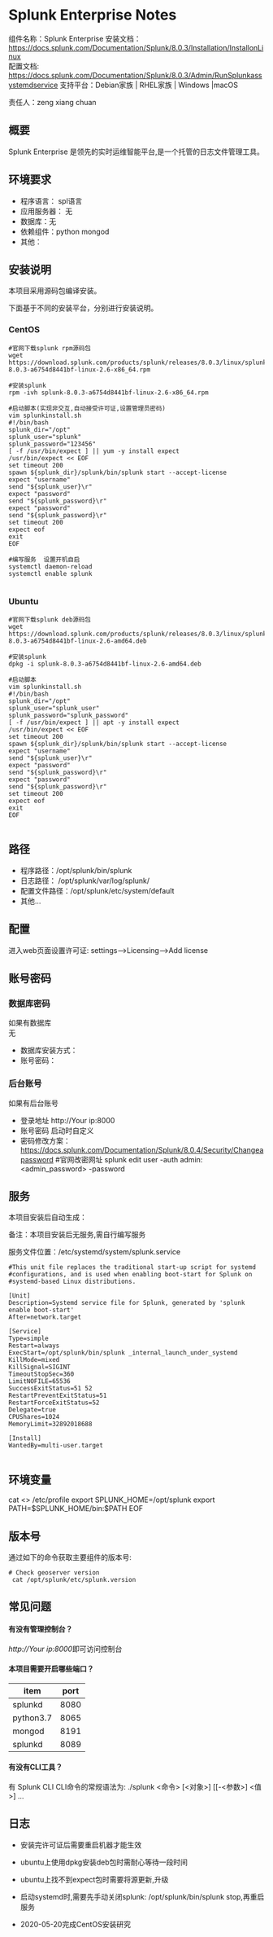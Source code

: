 #  Splunk Enterprise Notes 

组件名称：Splunk Enterprise 
安装文档：https://docs.splunk.com/Documentation/Splunk/8.0.3/Installation/InstallonLinux  
配置文档: https://docs.splunk.com/Documentation/Splunk/8.0.3/Admin/RunSplunkassystemdservice 
支持平台：Debian家族 | RHEL家族 | Windows |macOS   

责任人：zeng xiang chuan

## 概要

Splunk Enterprise 是领先的实时运维智能平台,是一个托管的日志文件管理工具。

## 环境要求

* 程序语言：  spl语言
* 应用服务器： 无
* 数据库：无
* 依赖组件：python  mongod  
* 其他：

## 安装说明

本项目采用源码包编译安装。

下面基于不同的安装平台，分别进行安装说明。

### CentOS  

```shell
#官网下载splunk rpm源码包
wget https://download.splunk.com/products/splunk/releases/8.0.3/linux/splunk-8.0.3-a6754d8441bf-linux-2.6-x86_64.rpm

#安装splunk
rpm -ivh splunk-8.0.3-a6754d8441bf-linux-2.6-x86_64.rpm

#启动脚本(实现非交互,自动接受许可证,设置管理员密码)
vim splunkinstall.sh
#!/bin/bash
splunk_dir="/opt"
splunk_user="splunk"
splunk_password="123456"
[ -f /usr/bin/expect ] || yum -y install expect
/usr/bin/expect << EOF
set timeout 200
spawn ${splunk_dir}/splunk/bin/splunk start --accept-license
expect "username"
send "${splunk_user}\r"
expect "password"
send "${splunk_password}\r"
expect "password"
send "${splunk_password}\r"
set timeout 200
expect eof
exit
EOF

#编写服务  设置开机自启
systemctl daemon-reload
systemctl enable splunk


```

### Ubuntu 

```shell
#官网下载splunk deb源码包
wget https://download.splunk.com/products/splunk/releases/8.0.3/linux/splunk-8.0.3-a6754d8441bf-linux-2.6-amd64.deb

#安装splunk
dpkg -i splunk-8.0.3-a6754d8441bf-linux-2.6-amd64.deb

#启动脚本
vim splunkinstall.sh
#!/bin/bash
splunk_dir="/opt"
splunk_user="splunk_user"
splunk_password="splunk_password"
[ -f /usr/bin/expect ] || apt -y install expect
/usr/bin/expect << EOF
set timeout 200
spawn ${splunk_dir}/splunk/bin/splunk start --accept-license
expect "username"
send "${splunk_user}\r"
expect "password"
send "${splunk_password}\r"
expect "password"
send "${splunk_password}\r"
set timeout 200
expect eof
exit
EOF


```

## 路径

* 程序路径：/opt/splunk/bin/splunk
* 日志路径： /opt/splunk/var/log/splunk/
* 配置文件路径：/opt/splunk/etc/system/default
* 其他...

## 配置

进入web页面设置许可证:
settings-->Licensing-->Add license

## 账号密码


### 数据库密码

如果有数据库  
无

* 数据库安装方式：
* 账号密码：

### 后台账号

如果有后台账号

* 登录地址  http://Your ip:8000
* 账号密码  启动时自定义
* 密码修改方案：
 https://docs.splunk.com/Documentation/Splunk/8.0.4/Security/Changeapassword          #官网改密网址
 splunk edit user <username> -auth admin:<admin_password> -password  <password>       
                  
## 服务

本项目安装后自动生成：

备注：本项目安装后无服务,需自行编写服务

服务文件位置：/etc/systemd/system/splunk.service

```
#This unit file replaces the traditional start-up script for systemd
#configurations, and is used when enabling boot-start for Splunk on
#systemd-based Linux distributions.

[Unit]
Description=Systemd service file for Splunk, generated by 'splunk enable boot-start'
After=network.target

[Service]
Type=simple
Restart=always
ExecStart=/opt/splunk/bin/splunk _internal_launch_under_systemd
KillMode=mixed
KillSignal=SIGINT
TimeoutStopSec=360
LimitNOFILE=65536
SuccessExitStatus=51 52
RestartPreventExitStatus=51
RestartForceExitStatus=52
Delegate=true
CPUShares=1024
MemoryLimit=32892018688

[Install]
WantedBy=multi-user.target
                        

```

## 环境变量

cat <<EOF>> /etc/profile
export SPLUNK_HOME=/opt/splunk
export PATH=\$SPLUNK_HOME/bin:\$PATH
EOF

## 版本号

通过如下的命令获取主要组件的版本号: 

```
# Check geoserver version
 cat /opt/splunk/etc/splunk.version
```

## 常见问题

#### 有没有管理控制台？

*http://Your ip:8000*即可访问控制台

#### 本项目需要开启哪些端口？

| item      | port |
| --------- | ---- |
| splunkd   | 8080 |
| python3.7 | 8065 |
| mongod    | 8191 |
| splunkd   | 8089 |

#### 有没有CLI工具？

有     Splunk CLI
CLI命令的常规语法为:   ./splunk <命令> [<对象>] [[-<参数>] <值>] ...

## 日志

* 安装完许可证后需要重启机器才能生效
* ubuntu上使用dpkg安装deb包时需耐心等待一段时间
* ubuntu上找不到expect包时需要将源更新,升级
* 启动systemd时,需要先手动关闭splunk: /opt/splunk/bin/splunk stop,再重启服务

* 2020-05-20完成CentOS安装研究